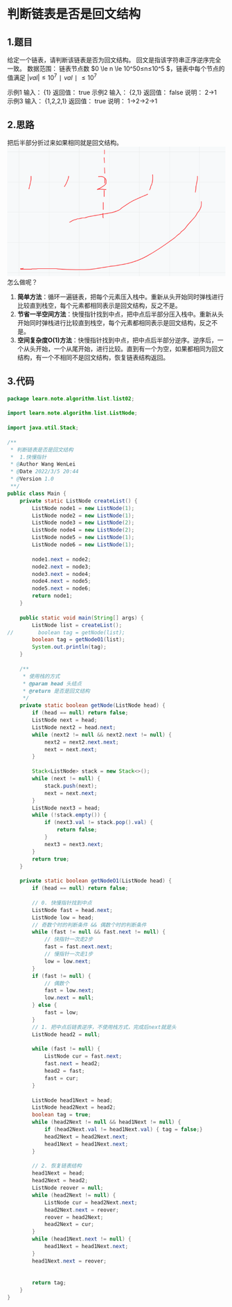 # 判断链表是否是回文结构

## 1.题目
给定一个链表，请判断该链表是否为回文结构。
回文是指该字符串正序逆序完全一致。
数据范围： 链表节点数 $0 \le n \le 10^50≤n≤10^5 $，链表中每个节点的值满足 $|val| \le 10^7∣val∣≤10 ^7$

示例1
输入：
{1}
返回值：
true
示例2
输入：
{2,1}
返回值：
false
说明：
2->1     
示例3
输入：
{1,2,2,1}
返回值：
true
说明：
1->2->2->1     

## 2.思路
把后半部分折过来如果相同就是回文结构。
![](./img/isPail/2022-03-06-09-54-57.png)
怎么做呢？
1. **简单方法**：循环一遍链表，把每个元素压入栈中。重新从头开始同时弹栈进行比较直到栈空，每个元素都相同表示是回文结构，反之不是。
2. **节省一半空间方法**：快慢指针找到中点，把中点后半部分压入栈中。重新从头开始同时弹栈进行比较直到栈空，每个元素都相同表示是回文结构，反之不是。
3. **空间复杂度O(1)方法**：快慢指针找到中点，把中点后半部分逆序。逆序后，一个从头开始，一个从尾开始，进行比较。直到有一个为空，如果都相同为回文结构，有一个不相同不是回文结构，恢复链表结构返回。

## 3.代码
```java
package learn.note.algorithm.list.list02;

import learn.note.algorithm.list.ListNode;

import java.util.Stack;

/**
 * 判断链表是否是回文结构
 *  1.快慢指针
 * @Author Wang WenLei
 * @Date 2022/3/5 20:44
 * @Version 1.0
 **/
public class Main {
    private static ListNode createList() {
        ListNode node1 = new ListNode(1);
        ListNode node2 = new ListNode(1);
        ListNode node3 = new ListNode(2);
        ListNode node4 = new ListNode(2);
        ListNode node5 = new ListNode(1);
        ListNode node6 = new ListNode(1);

        node1.next = node2;
        node2.next = node3;
        node3.next = node4;
        node4.next = node5;
        node5.next = node6;
        return node1;
    }
    
    public static void main(String[] args) {
        ListNode list = createList();
//        boolean tag = getNode(list);
        boolean tag = getNodeO1(list);
        System.out.println(tag);
    }

    /**
     * 使用栈的方式
     * @param head 头结点
     * @return 是否是回文结构
     */
    private static boolean getNode(ListNode head) {
        if (head == null) return false;
        ListNode next = head;
        ListNode next2 = head.next;
        while (next2 != null && next2.next != null) {
            next2 = next2.next.next;
            next = next.next;
        }

        Stack<ListNode> stack = new Stack<>();
        while (next != null) {
            stack.push(next);
            next = next.next;
        }
        ListNode next3 = head;
        while (!stack.empty()) {
            if (next3.val != stack.pop().val) {
                return false;
            }
            next3 = next3.next;
        }
        return true;
    }

    private static boolean getNodeO1(ListNode head) {
        if (head == null) return false;

        // 0. 快慢指针找到中点
        ListNode fast = head.next;
        ListNode low = head;
        // 奇数个时的判断条件 && 偶数个时的判断条件
        while (fast != null && fast.next != null) {
            // 快指针一次走2步
            fast = fast.next.next;
            // 慢指针一次走1步
            low = low.next;
        }
        if (fast != null) {
            // 偶数个
            fast = low.next;
            low.next = null;
        } else {
            fast = low;
        }
        // 1. 把中点后链表逆序，不使用栈方式，完成后next就是头
        ListNode head2 = null;

        while (fast != null) {
            ListNode cur = fast.next;
            fast.next = head2;
            head2 = fast;
            fast = cur;
        }

        ListNode head1Next = head;
        ListNode head2Next = head2;
        boolean tag = true;
        while (head2Next != null && head1Next != null) {
            if (head2Next.val != head1Next.val) { tag = false;}
            head2Next = head2Next.next;
            head1Next = head1Next.next;
        }

        // 2. 恢复链表结构
        head1Next = head;
        head2Next = head2;
        ListNode reover = null;
        while (head2Next != null) {
            ListNode cur = head2Next.next;
            head2Next.next = reover;
            reover = head2Next;
            head2Next = cur;
        }
        while (head1Next.next != null) {
            head1Next = head1Next.next;
        }
        head1Next.next = reover;


        return tag;
    }
}

```